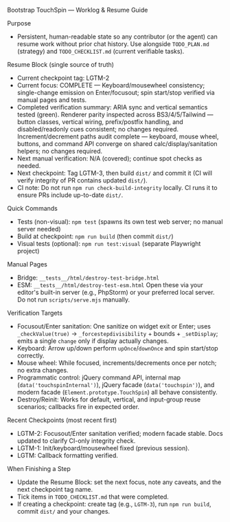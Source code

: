 Bootstrap TouchSpin — Worklog & Resume Guide

Purpose
- Persistent, human-readable state so any contributor (or the agent) can resume work without prior chat history. Use alongside `TODO_PLAN.md` (strategy) and `TODO_CHECKLIST.md` (current verifiable tasks).

Resume Block (single source of truth)
- Current checkpoint tag: LGTM-2
- Current focus: COMPLETE — Keyboard/mousewheel consistency; single-change emission on Enter/focusout; spin start/stop verified via manual pages and tests.
- Completed verification summary: ARIA sync and vertical semantics tested (green). Renderer parity inspected across BS3/4/5/Tailwind — button classes, vertical wiring, prefix/postfix handling, and disabled/readonly cues consistent; no changes required. Increment/decrement paths audit complete — keyboard, mouse wheel, buttons, and command API converge on shared calc/display/sanitation helpers; no changes required.
- Next manual verification: N/A (covered); continue spot checks as needed.
- Next checkpoint: Tag LGTM-3, then build `dist/` and commit it (CI will verify integrity of PR contains updated `dist/`).
- CI note: Do not run `npm run check-build-integrity` locally. CI runs it to ensure PRs include up-to-date `dist/`.

Quick Commands
- Tests (non-visual): `npm test` (spawns its own test web server; no manual server needed)
- Build at checkpoint: `npm run build` (then commit `dist/`)
- Visual tests (optional): `npm run test:visual` (separate Playwright project)

Manual Pages
- Bridge: `__tests__/html/destroy-test-bridge.html`
- ESM: `__tests__/html/destroy-test-esm.html`
  Open these via your editor's built-in server (e.g., PhpStorm) or your preferred local server. Do not run `scripts/serve.mjs` manually.

Verification Targets
- Focusout/Enter sanitation: One sanitize on widget exit or Enter; uses `_checkValue(true)` → `_forcestepdivisibility` + bounds + `_setDisplay`; emits a single `change` only if display actually changes.
- Keyboard: Arrow up/down perform `upOnce`/`downOnce` and spin start/stop correctly.
- Mouse wheel: While focused, increments/decrements once per notch; no extra changes.
- Programmatic control: jQuery command API, internal map (`data('touchspinInternal')`), jQuery facade (`data('touchspin')`), and modern facade (`Element.prototype.TouchSpin`) all behave consistently.
- Destroy/Reinit: Works for default, vertical, and input-group reuse scenarios; callbacks fire in expected order.

Recent Checkpoints (most recent first)
- LGTM-2: Focusout/Enter sanitation verified; modern facade stable. Docs updated to clarify CI-only integrity check.
- LGTM-1: Init/keyboard/mousewheel fixed (previous session).
- LGTM: Callback formatting verified.

When Finishing a Step
- Update the Resume Block: set the next focus, note any caveats, and the next checkpoint tag name.
- Tick items in `TODO_CHECKLIST.md` that were completed.
- If creating a checkpoint: create tag (e.g., `LGTM-3`), run `npm run build`, commit `dist/` and your changes.
